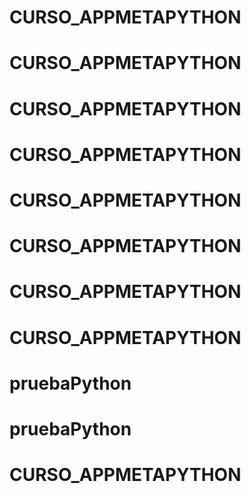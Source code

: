 # CURSO_APPMETAPYTHON
# CURSO_APPMETAPYTHON
# CURSO_APPMETAPYTHON
# CURSO_APPMETAPYTHON
# CURSO_APPMETAPYTHON
# CURSO_APPMETAPYTHON
# CURSO_APPMETAPYTHON
# CURSO_APPMETAPYTHON
# pruebaPython
# pruebaPython
# CURSO_APPMETAPYTHON
